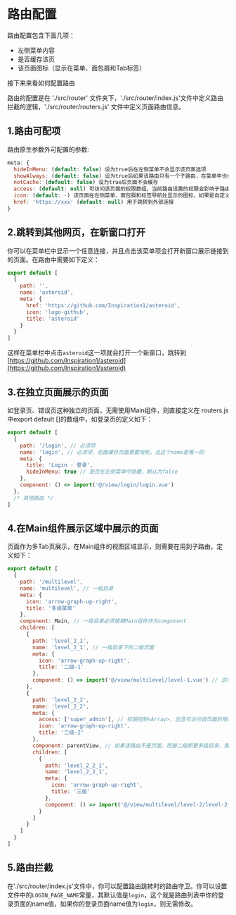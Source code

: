 # 路由配置

路由配置包含下面几项：
- 左侧菜单内容
- 是否缓存该页
- 该页面图标（显示在菜单、面包屑和Tab标签）

接下来来看如何配置路由

路由的配置是在 './src/router' 文件夹下，'./src/router/index.js'文件中定义路由拦截的逻辑，'./src/router/routers.js' 文件中定义页面路由信息。

## 1.路由可配项

路由原生参数外可配置的参数:

```javascript
meta: {
  hideInMenu: (default: false) 设为true后在左侧菜单不会显示该页面选项
  showAlways: (default: false) 设为true后如果该路由只有一个子路由，在菜单中也会显示该父级菜单
  notCache: (default: false) 设为true后页面不会缓存
  access: (default: null) 可访问该页面的权限数组，当前路由设置的权限会影响子路由
  icon: (default: -) 该页面在左侧菜单、面包屑和标签导航处显示的图标，如果是自定义图标，需要在图标名称前加下划线'_'
  href: 'https://xxx' (default: null) 用于跳转到外部连接
}
```

## 2.跳转到其他网页，在新窗口打开

你可以在菜单栏中显示一个任意连接，并且点击该菜单项会打开新窗口展示链接到的页面。在路由中需要如下定义：
```javascript
export default [
  {
    path: '',
    name: 'asteroid',
    meta: {
      href: 'https://github.com/Inspiration1/asteroid',
      icon: 'logo-github',
      title: 'asteroid'
    }
  }
]
```
这样在菜单栏中点击`asteroid`这一项就会打开一个新窗口，跳转到[https://github.com/Inspiration1/asteroid](https://github.com/Inspiration1/asteroid)

## 3.在独立页面展示的页面

如登录页、错误页这种独立的页面，无需使用Main组件，则直接定义在 routers.js 中export default []的数组中，如登录页的定义如下：
```javascript
export default [
  {
    path: '/login', // 必须项
    name: 'login', // 必须项，后面缓存页面需要用到，且这个name是唯一的
    meta: {
      title: 'Login - 登录',
      hideInMenu: true // 是否在左侧菜单中隐藏，默认为false
    },
    component: () => import('@/view/login/login.vue')
  },
  /* 其他路由 */
]
```

## 4.在Main组件展示区域中展示的页面

页面作为多Tab页展示，在Main组件的视图区域显示，则需要在用到子路由，定义如下：
```javascript
export default [
  {
    path: '/multilevel',
    name: 'multilevel', // 一级目录
    meta: {
      icon: 'arrow-graph-up-right',
      title: '多级菜单'
    },
    component: Main, // 一级目录必须使用Main组件作为component
    children: [
      {
        path: 'level_2_1',
        name: 'level_2_1', // 一级目录下的二级页面
        meta: {
          icon: 'arrow-graph-up-right',
          title: '二级-1'
        },
        component: () => import('@/view/multilevel/level-1.vue') // 这引入的是页面单文件
      },
      {
        path: 'level_2_2',
        name: 'level_2_2',
        meta: {
          access: ['super_admin'], // 权限控制<Array>，包含可访问该页面的用户权限
          icon: 'arrow-graph-up-right',
          title: '二级-2'
        },
        component: parentView, // 如果该路由不是页面，而是二级即更多级目录，需要用parentView组件
        children: [
          {
            path: 'level_2_2_1',
            name: 'level_2_2_1',
            meta: {
              icon: 'arrow-graph-up-right',
              title: '三级'
            },
            component: () => import('@/view/multilevel/level-2/level-2-1.vue')
          }
        ]
      }
    ]
  }
]
```

## 5.路由拦截

在'./src/router/index.js'文件中，你可以配置路由跳转时的路由守卫。你可以设置文件中的`LOGIN_PAGE_NAME`常量，其默认值是`login`，这个就是路由列表中你的登录页面的name值，如果你的登录页面name值为`login`，则无需修改。
